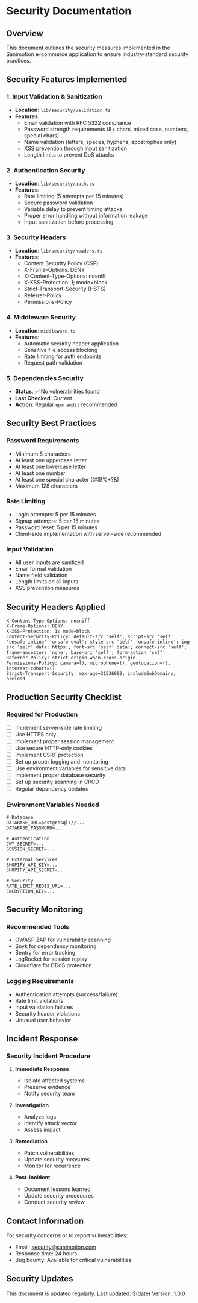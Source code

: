 # Security Documentation

## Overview

This document outlines the security measures implemented in the Sanimotion e-commerce application to ensure industry-standard security practices.

## Security Features Implemented

### 1. Input Validation & Sanitization

- **Location**: `lib/security/validation.ts`
- **Features**:
  - Email validation with RFC 5322 compliance
  - Password strength requirements (8+ chars, mixed case, numbers, special chars)
  - Name validation (letters, spaces, hyphens, apostrophes only)
  - XSS prevention through input sanitization
  - Length limits to prevent DoS attacks

### 2. Authentication Security

- **Location**: `lib/security/auth.ts`
- **Features**:
  - Rate limiting (5 attempts per 15 minutes)
  - Secure password validation
  - Variable delay to prevent timing attacks
  - Proper error handling without information leakage
  - Input sanitization before processing

### 3. Security Headers

- **Location**: `lib/security/headers.ts`
- **Features**:
  - Content Security Policy (CSP)
  - X-Frame-Options: DENY
  - X-Content-Type-Options: nosniff
  - X-XSS-Protection: 1; mode=block
  - Strict-Transport-Security (HSTS)
  - Referrer-Policy
  - Permissions-Policy

### 4. Middleware Security

- **Location**: `middleware.ts`
- **Features**:
  - Automatic security header application
  - Sensitive file access blocking
  - Rate limiting for auth endpoints
  - Request path validation

### 5. Dependencies Security

- **Status**: ✅ No vulnerabilities found
- **Last Checked**: Current
- **Action**: Regular `npm audit` recommended

## Security Best Practices

### Password Requirements

- Minimum 8 characters
- At least one uppercase letter
- At least one lowercase letter
- At least one number
- At least one special character (@$!%\*?&)
- Maximum 128 characters

### Rate Limiting

- Login attempts: 5 per 15 minutes
- Signup attempts: 5 per 15 minutes
- Password reset: 5 per 15 minutes
- Client-side implementation with server-side recommended

### Input Validation

- All user inputs are sanitized
- Email format validation
- Name field validation
- Length limits on all inputs
- XSS prevention measures

## Security Headers Applied

```http
X-Content-Type-Options: nosniff
X-Frame-Options: DENY
X-XSS-Protection: 1; mode=block
Content-Security-Policy: default-src 'self'; script-src 'self' 'unsafe-inline' 'unsafe-eval'; style-src 'self' 'unsafe-inline'; img-src 'self' data: https:; font-src 'self' data:; connect-src 'self'; frame-ancestors 'none'; base-uri 'self'; form-action 'self'
Referrer-Policy: strict-origin-when-cross-origin
Permissions-Policy: camera=(), microphone=(), geolocation=(), interest-cohort=()
Strict-Transport-Security: max-age=31536000; includeSubDomains; preload
```

## Production Security Checklist

### Required for Production

- [ ] Implement server-side rate limiting
- [ ] Use HTTPS only
- [ ] Implement proper session management
- [ ] Use secure HTTP-only cookies
- [ ] Implement CSRF protection
- [ ] Set up proper logging and monitoring
- [ ] Use environment variables for sensitive data
- [ ] Implement proper database security
- [ ] Set up security scanning in CI/CD
- [ ] Regular dependency updates

### Environment Variables Needed

```env
# Database
DATABASE_URL=postgresql://...
DATABASE_PASSWORD=...

# Authentication
JWT_SECRET=...
SESSION_SECRET=...

# External Services
SHOPIFY_API_KEY=...
SHOPIFY_API_SECRET=...

# Security
RATE_LIMIT_REDIS_URL=...
ENCRYPTION_KEY=...
```

## Security Monitoring

### Recommended Tools

- OWASP ZAP for vulnerability scanning
- Snyk for dependency monitoring
- Sentry for error tracking
- LogRocket for session replay
- Cloudflare for DDoS protection

### Logging Requirements

- Authentication attempts (success/failure)
- Rate limit violations
- Input validation failures
- Security header violations
- Unusual user behavior

## Incident Response

### Security Incident Procedure

1. **Immediate Response**

   - Isolate affected systems
   - Preserve evidence
   - Notify security team

2. **Investigation**

   - Analyze logs
   - Identify attack vector
   - Assess impact

3. **Remediation**

   - Patch vulnerabilities
   - Update security measures
   - Monitor for recurrence

4. **Post-Incident**
   - Document lessons learned
   - Update security procedures
   - Conduct security review

## Contact Information

For security concerns or to report vulnerabilities:

- Email: security@sanimotion.com
- Response time: 24 hours
- Bug bounty: Available for critical vulnerabilities

## Security Updates

This document is updated regularly. Last updated: $(date)
Version: 1.0.0

